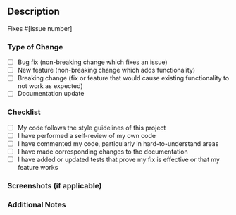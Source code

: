 <!--
Thank you for your contribution! Please review the following template to ensure that your PR is complete.
-->

## Description

<!-- 
Please provide a summary of the changes made in this PR. Why are these changes necessary? What problem does it solve?
Please link to an issue - if one doesn't exist, create one.
-->

Fixes #[issue number]

### Type of Change

<!--
Please select the type of change by checking the relevant box.
-->

- [ ] Bug fix (non-breaking change which fixes an issue)
- [ ] New feature (non-breaking change which adds functionality)
- [ ] Breaking change (fix or feature that would cause existing functionality to not work as expected)
- [ ] Documentation update

### Checklist

<!--
Please review the following checklist and check off each item that applies.
-->

- [ ] My code follows the style guidelines of this project
- [ ] I have performed a self-review of my own code
- [ ] I have commented my code, particularly in hard-to-understand areas
- [ ] I have made corresponding changes to the documentation
- [ ] I have added or updated tests that prove my fix is effective or that my feature works

### Screenshots (if applicable)

<!--
If your changes involve visual updates, please provide before and after screenshots here.
-->

### Additional Notes

<!--
Please provide any additional notes or comments here. For example, you can mention:
- Known issues or areas of improvement.
- Dependencies or other pull requests related to this change.
-->

